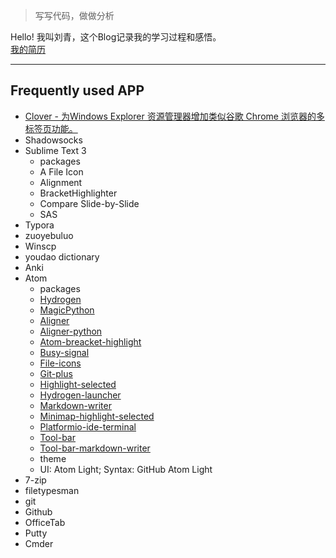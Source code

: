 > 写写代码，做做分析

Hello! 我叫刘青，这个Blog记录我的学习过程和感悟。       
[我的简历](resume_chinese.pdf)  

---

## Frequently used APP
* [Clover - 为Windows Explorer 资源管理器增加类似谷歌 Chrome 浏览器的多标签页功能。](http://ejie.me/)
* Shadowsocks
* Sublime Text 3
    * packages
    * A File Icon
    * Alignment
    * BracketHighlighter
    * Compare Slide-by-Slide
    * SAS
* Typora
* zuoyebuluo
* Winscp
* youdao dictionary
* Anki
* Atom
    * packages
    * [Hydrogen](https://atom.io/packages/Hydrogen)
    * [MagicPython](https://atom.io/packages/MagicPython)
    * [Aligner](https://atom.io/packages/aligner)
    * [Aligner-python](https://atom.io/packages/aligner-python)
    * [Atom-breacket-highlight](https://atom.io/packages/atom-bracket-highlight)
    * [Busy-signal](https://atom.io/packages/busy-signal)
    * [File-icons](https://atom.io/packages/file-icons)
    * [Git-plus](https://atom.io/packages/git-plus)
    * [Highlight-selected](https://atom.io/packages/highlight-selected)
    * [Hydrogen-launcher](https://atom.io/packages/hydrogen-launcher)
    * [Markdown-writer](https://atom.io/packages/markdown-writer)
    * [Minimap-highlight-selected](https://atom.io/packages/minimap-highlight-selected)
    * [Platformio-ide-terminal](https://atom.io/packages/platformio-ide-terminal)
    * [Tool-bar](https://atom.io/packages/tool-bar)
    * [Tool-bar-markdown-writer](https://atom.io/packages/tool-bar-markdown-writer)
    * theme
    * UI: Atom Light; Syntax: GitHub Atom Light
* 7-zip
* filetypesman
* git 
* Github
* OfficeTab
* Putty
* Cmder
